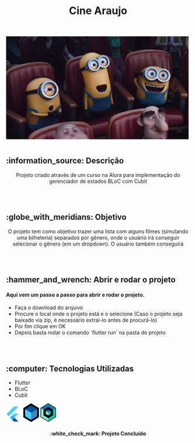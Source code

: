 <h1 align="center">
  Cine Araujo
</h1>
<br></br>

<img align="center" src="imagens/minions_cinema.gif" alt="Minions no cinema">
<br></br>

<h2> :information_source: Descrição </h2>
<p align="center"> Projeto criado através de um curso na Alura para implementação do gerenciador de estados BLoC com Cubit</p>
<br></br>

<h2> :globe_with_meridians: Objetivo</h2>
<p align="center">O projeto tem como objetivo trazer uma lista com alguns filmes (simulando uma bilheteria) separados por gênero, onde o usuário irá conseguir selecionar o gênero (em um dropdown). O usuário também conseguirá</p>
<br></br>

<h2> :hammer_and_wrench: Abrir e rodar o projeto </h2>
<h4>Aqui vem um passo a passo para abrir e rodar o projeto.</h4>
<ul>
  <li> Faça o download do arquivo </li>
  <li> Procure o local onde o projeto está e o selecione (Caso o projeto seja baixado via zip, é necessário extraí-lo antes de procurá-lo) </li>
  <li> Por fim clique em OK </li>
  <li> Depois basta rodar o comando `flutter run` na pasta do projeto </li>
</ul>
<br></br>

<h2> :computer: Tecnologias Utilizadas</h2>
<ul>
  <li> Flutter </li>
  <li> BLoC </li>
  <li> Cubit </li>
</ul>
<p><img src="imagens/Flutter.png" alt="Flutter"> <img src="imagens/BLoC.png" alt="BLoC"> <img src="imagens/Cubit.png" alt="Cubit"></p>

<h4 align="center">
  :white_check_mark: Projeto Concluído
</h4>